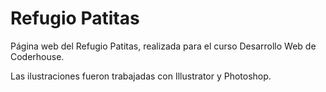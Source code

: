 # Refugio Patitas

Página web del Refugio Patitas, realizada para el curso Desarrollo Web de Coderhouse.

Las ilustraciones fueron trabajadas con Illustrator y Photoshop.